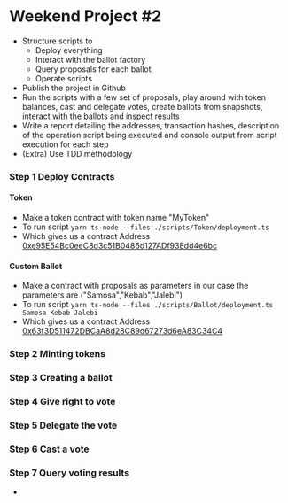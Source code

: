# Weekend Project #2

- Structure scripts to
  - Deploy everything
  - Interact with the ballot factory
  - Query proposals for each ballot
  - Operate scripts
- Publish the project in Github
- Run the scripts with a few set of proposals, play around with token balances, cast and delegate votes, create ballots from snapshots, interact with the ballots and inspect results
- Write a report detailing the addresses, transaction hashes, description of the operation script being executed and console output from script execution for each step
- (Extra) Use TDD methodology

### Step 1 Deploy Contracts

#### Token
- Make a token contract with token name "MyToken"
- To run script `yarn ts-node --files ./scripts/Token/deployment.ts`
- Which gives us a contract Address <a href="https://goerli.etherscan.io/address/0xe95E54Bc0eeC8d3c51B0486d127ADf93Edd4e6bc" target="_blank">0xe95E54Bc0eeC8d3c51B0486d127ADf93Edd4e6bc</a>
#### Custom Ballot
- Make a contract with proposals as parameters in our case the parameters are ("Samosa","Kebab","Jalebi")
- To run script `yarn ts-node --files ./scripts/Ballot/deployment.ts Samosa Kebab Jalebi`
- Which gives us a contract Address <a href="https://goerli.etherscan.io/tx/0xd2a9ed6ff19b2011d5cc8608ec781858b6fdfed9f71c689a176d51b73af97c3d" target="_blank">0x63f3D511472DBCaA8d28C89d67273d6eA83C34C4</a>


### Step 2 Minting tokens


### Step 3 Creating a ballot


### Step 4 Give right to vote


### Step 5 Delegate the vote


### Step 6 Cast a vote


### Step 7 Query voting results

- 

